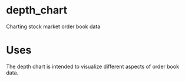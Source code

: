 depth_chart
===========

Charting stock market order book data

Uses
====

The depth chart is intended to visualize different aspects of order book data.